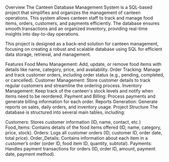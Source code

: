 Overview
The Canteen Database Management System is a SQL-based project that simplifies and organizes the management of canteen operations. This system allows canteen staff to track and manage food items, orders, customers, and payments efficiently. The database ensures smooth transactions and an organized inventory, providing real-time insights into day-to-day operations.

This project is designed as a back-end solution for canteen management, focusing on creating a robust and scalable database using SQL for efficient data storage, retrieval, and management.

Features
Food Menu Management: Add, update, or remove food items with details like name, category, price, and availability.
Order Tracking: Manage and track customer orders, including order status (e.g., pending, completed, or cancelled).
Customer Management: Store customer details to track regular customers and streamline the ordering process.
Inventory Management: Keep track of the canteen's stock levels and notify when items need to be reordered.
Payment and Billing: Process payments and generate billing information for each order.
Reports Generation: Generate reports on sales, daily orders, and inventory usage.
Project Structure
The database is structured into several main tables, including:

Customers: Stores customer information (ID, name, contact, etc.)
Food_Items: Contains details of the food items offered (ID, name, category, price, stock).
Orders: Logs all customer orders (ID, customer ID, order date, total price).
Order_Details: Contains information about each item in a customer’s order (order ID, food item ID, quantity, subtotal).
Payments: Handles payment transactions for orders (ID, order ID, amount, payment date, payment method).
